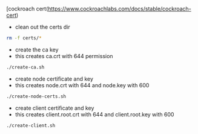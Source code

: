 [cockroach cert\(https://www.cockroachlabs.com/docs/stable/cockroach-cert)
* clean out the certs dir
```bash
rm -f certs/*
```
* create the ca key
* this creates ca.crt with 644 permission
```bash
./create-ca.sh
```
* create node certificate and key
* this creates node.crt with 644 and node.key with 600
```bash
./create-node-certs.sh
```
* create client certificate and key
* this creates client.root.crt with 644 and client.root.key with 600
```bash
./create-client.sh
```

